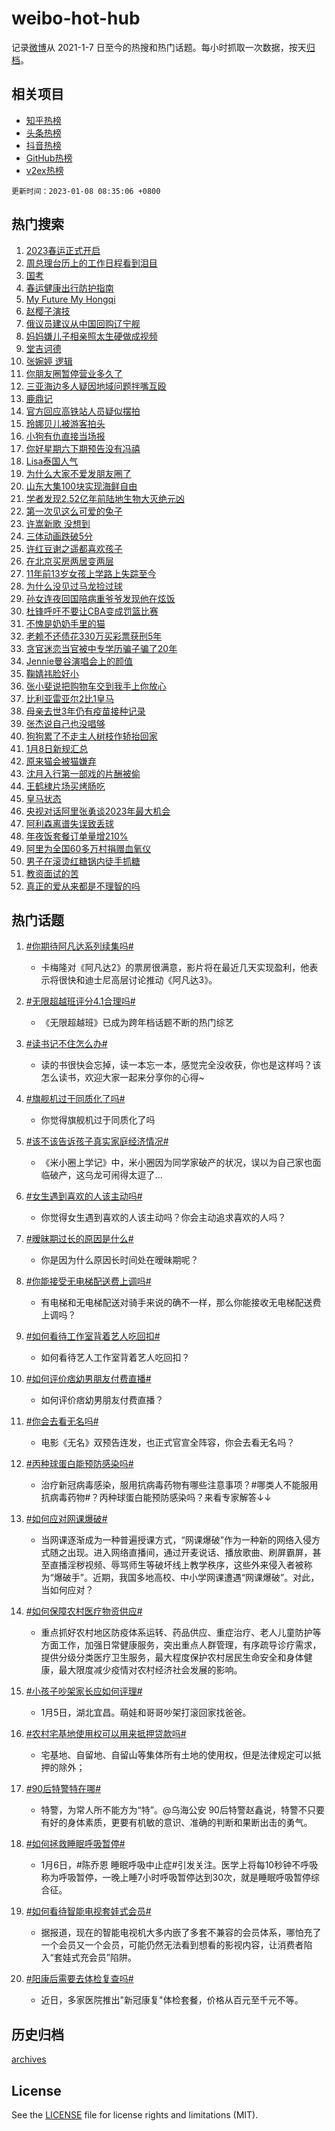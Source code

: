 # weibo-hot-hub

记录[微博](https://www.weibo.com)从 2021-1-7 日至今的热搜和热门话题。每小时抓取一次数据，按天[归档](archives)。

## 相关项目

- [知乎热榜](https://github.com/lonnyzhang423/zhihu-hot-hub)
- [头条热榜](https://github.com/lonnyzhang423/toutiao-hot-hub)
- [抖音热榜](https://github.com/lonnyzhang423/douyin-hot-hub)
- [GitHub热榜](https://github.com/lonnyzhang423/github-hot-hub)
- [v2ex热榜](https://github.com/lonnyzhang423/v2ex-hot-hub)


`更新时间：2023-01-08 08:35:06 +0800`

## 热门搜索

1. [2023春运正式开启](https://m.weibo.cn/search?containerid=100103type%3D1%26t%3D10%26q%3D%232023%E6%98%A5%E8%BF%90%E6%AD%A3%E5%BC%8F%E5%BC%80%E5%90%AF%23&stream_entry_id=51&isnewpage=1&extparam=seat%3D1%26cate%3D10103%26filter_type%3Drealtimehot%26pos%3D0%26dgr%3D0%26c_type%3D51%26display_time%3D1673138104%26pre_seqid%3D167313810446508564178&luicode=10000011&lfid=106003type%253D25%2526t%253D3%2526disable_hot%253D1%2526filter_type%253Drealtimehot)
1. [周总理台历上的工作日程看到泪目](https://m.weibo.cn/search?containerid=100103type%3D1%26t%3D10%26q%3D%23%E5%91%A8%E6%80%BB%E7%90%86%E5%8F%B0%E5%8E%86%E4%B8%8A%E7%9A%84%E5%B7%A5%E4%BD%9C%E6%97%A5%E7%A8%8B%E7%9C%8B%E5%88%B0%E6%B3%AA%E7%9B%AE%23&stream_entry_id=31&isnewpage=1&extparam=seat%3D1%26realpos%3D1%26pos%3D0%26lcate%3D5001%26c_type%3D31%26flag%3D1%26stream_entry_id%3D31%26cate%3D5001%26filter_type%3Drealtimehot%26band_rank%3D1%26q%3D%2523%25E5%2591%25A8%25E6%2580%25BB%25E7%2590%2586%25E5%258F%25B0%25E5%258E%2586%25E4%25B8%258A%25E7%259A%2584%25E5%25B7%25A5%25E4%25BD%259C%25E6%2597%25A5%25E7%25A8%258B%25E7%259C%258B%25E5%2588%25B0%25E6%25B3%25AA%25E7%259B%25AE%2523%26dgr%3D0%26display_time%3D1673138104%26pre_seqid%3D167313810446508564178&luicode=10000011&lfid=106003type%253D25%2526t%253D3%2526disable_hot%253D1%2526filter_type%253Drealtimehot)
1. [国考](https://m.weibo.cn/search?containerid=100103type%3D1%26t%3D10%26q%3D%23%E5%9B%BD%E8%80%83%23&stream_entry_id=31&isnewpage=1&extparam=seat%3D1%26realpos%3D2%26pos%3D1%26lcate%3D5001%26c_type%3D31%26flag%3D1%26stream_entry_id%3D31%26cate%3D5001%26filter_type%3Drealtimehot%26band_rank%3D2%26q%3D%2523%25E5%259B%25BD%25E8%2580%2583%2523%26dgr%3D0%26display_time%3D1673138104%26pre_seqid%3D167313810446508564178&luicode=10000011&lfid=106003type%253D25%2526t%253D3%2526disable_hot%253D1%2526filter_type%253Drealtimehot)
1. [春运健康出行防护指南](https://m.weibo.cn/search?containerid=100103type%3D1%26t%3D10%26q%3D%23%E6%98%A5%E8%BF%90%E5%81%A5%E5%BA%B7%E5%87%BA%E8%A1%8C%E9%98%B2%E6%8A%A4%E6%8C%87%E5%8D%97%23&stream_entry_id=31&isnewpage=1&extparam=seat%3D1%26realpos%3D3%26pos%3D2%26lcate%3D5001%26c_type%3D31%26flag%3D0%26stream_entry_id%3D31%26cate%3D5001%26filter_type%3Drealtimehot%26band_rank%3D3%26q%3D%2523%25E6%2598%25A5%25E8%25BF%2590%25E5%2581%25A5%25E5%25BA%25B7%25E5%2587%25BA%25E8%25A1%258C%25E9%2598%25B2%25E6%258A%25A4%25E6%258C%2587%25E5%258D%2597%2523%26dgr%3D0%26display_time%3D1673138104%26pre_seqid%3D167313810446508564178&luicode=10000011&lfid=106003type%253D25%2526t%253D3%2526disable_hot%253D1%2526filter_type%253Drealtimehot)
1. [My Future My Hongqi](https://m.weibo.cn/search?containerid=100103type%3D1%26t%3D10%26q%3D%23My+Future+My+Hongqi%23&stream_entry_id=31&isnewpage=1&extparam=seat%3D1%26topic_ad%3D1%26pos%3D3%26lcate%3D5001%26c_type%3D31%26stream_entry_id%3D31%26cate%3D5001%26filter_type%3Drealtimehot%26adid%3D177494%26band_rank%3D4%26q%3D%2523My%2520Future%2520My%2520Hongqi%2523%26dgr%3D0%26display_time%3D1673138104%26pre_seqid%3D167313810446508564178&luicode=10000011&lfid=106003type%253D25%2526t%253D3%2526disable_hot%253D1%2526filter_type%253Drealtimehot)
1. [赵樱子演技](https://m.weibo.cn/search?containerid=100103type%3D1%26t%3D10%26q%3D%23%E8%B5%B5%E6%A8%B1%E5%AD%90%E6%BC%94%E6%8A%80%23&stream_entry_id=31&isnewpage=1&extparam=seat%3D1%26realpos%3D4%26pos%3D4%26lcate%3D5001%26c_type%3D31%26flag%3D1%26stream_entry_id%3D31%26cate%3D5001%26filter_type%3Drealtimehot%26band_rank%3D4%26q%3D%2523%25E8%25B5%25B5%25E6%25A8%25B1%25E5%25AD%2590%25E6%25BC%2594%25E6%258A%2580%2523%26dgr%3D0%26display_time%3D1673138104%26pre_seqid%3D167313810446508564178&luicode=10000011&lfid=106003type%253D25%2526t%253D3%2526disable_hot%253D1%2526filter_type%253Drealtimehot)
1. [俄议员建议从中国回购辽宁舰](https://m.weibo.cn/search?containerid=100103type%3D1%26t%3D10%26q%3D%23%E4%BF%84%E8%AE%AE%E5%91%98%E5%BB%BA%E8%AE%AE%E4%BB%8E%E4%B8%AD%E5%9B%BD%E5%9B%9E%E8%B4%AD%E8%BE%BD%E5%AE%81%E8%88%B0%23&stream_entry_id=31&isnewpage=1&extparam=seat%3D1%26realpos%3D5%26pos%3D5%26lcate%3D5001%26c_type%3D31%26flag%3D0%26stream_entry_id%3D31%26cate%3D5001%26filter_type%3Drealtimehot%26band_rank%3D5%26q%3D%2523%25E4%25BF%2584%25E8%25AE%25AE%25E5%2591%2598%25E5%25BB%25BA%25E8%25AE%25AE%25E4%25BB%258E%25E4%25B8%25AD%25E5%259B%25BD%25E5%259B%259E%25E8%25B4%25AD%25E8%25BE%25BD%25E5%25AE%2581%25E8%2588%25B0%2523%26dgr%3D0%26display_time%3D1673138104%26pre_seqid%3D167313810446508564178&luicode=10000011&lfid=106003type%253D25%2526t%253D3%2526disable_hot%253D1%2526filter_type%253Drealtimehot)
1. [妈妈嫌儿子相亲照太生硬做成视频](https://m.weibo.cn/search?containerid=100103type%3D1%26t%3D10%26q%3D%23%E5%A6%88%E5%A6%88%E5%AB%8C%E5%84%BF%E5%AD%90%E7%9B%B8%E4%BA%B2%E7%85%A7%E5%A4%AA%E7%94%9F%E7%A1%AC%E5%81%9A%E6%88%90%E8%A7%86%E9%A2%91%23&stream_entry_id=31&isnewpage=1&extparam=seat%3D1%26realpos%3D6%26pos%3D6%26lcate%3D5001%26c_type%3D31%26flag%3D0%26stream_entry_id%3D31%26cate%3D5001%26filter_type%3Drealtimehot%26band_rank%3D6%26q%3D%2523%25E5%25A6%2588%25E5%25A6%2588%25E5%25AB%258C%25E5%2584%25BF%25E5%25AD%2590%25E7%259B%25B8%25E4%25BA%25B2%25E7%2585%25A7%25E5%25A4%25AA%25E7%2594%259F%25E7%25A1%25AC%25E5%2581%259A%25E6%2588%2590%25E8%25A7%2586%25E9%25A2%2591%2523%26dgr%3D0%26display_time%3D1673138104%26pre_seqid%3D167313810446508564178&luicode=10000011&lfid=106003type%253D25%2526t%253D3%2526disable_hot%253D1%2526filter_type%253Drealtimehot)
1. [堂吉诃德](https://m.weibo.cn/search?containerid=100103type%3D1%26t%3D10%26q%3D%E5%A0%82%E5%90%89%E8%AF%83%E5%BE%B7&stream_entry_id=31&isnewpage=1&extparam=seat%3D1%26realpos%3D7%26pos%3D7%26lcate%3D5001%26c_type%3D31%26flag%3D1%26stream_entry_id%3D31%26cate%3D5001%26filter_type%3Drealtimehot%26band_rank%3D7%26q%3D%25E5%25A0%2582%25E5%2590%2589%25E8%25AF%2583%25E5%25BE%25B7%26dgr%3D0%26display_time%3D1673138104%26pre_seqid%3D167313810446508564178&luicode=10000011&lfid=106003type%253D25%2526t%253D3%2526disable_hot%253D1%2526filter_type%253Drealtimehot)
1. [张婉婷 逻辑](https://m.weibo.cn/search?containerid=100103type%3D1%26t%3D10%26q%3D%E5%BC%A0%E5%A9%89%E5%A9%B7+%E9%80%BB%E8%BE%91&stream_entry_id=31&isnewpage=1&extparam=seat%3D1%26realpos%3D8%26pos%3D8%26lcate%3D5001%26c_type%3D31%26flag%3D1%26stream_entry_id%3D31%26cate%3D5001%26filter_type%3Drealtimehot%26band_rank%3D8%26q%3D%25E5%25BC%25A0%25E5%25A9%2589%25E5%25A9%25B7%2520%25E9%2580%25BB%25E8%25BE%2591%26dgr%3D0%26display_time%3D1673138104%26pre_seqid%3D167313810446508564178&luicode=10000011&lfid=106003type%253D25%2526t%253D3%2526disable_hot%253D1%2526filter_type%253Drealtimehot)
1. [你朋友圈暂停营业多久了](https://m.weibo.cn/search?containerid=100103type%3D1%26t%3D10%26q%3D%23%E4%BD%A0%E6%9C%8B%E5%8F%8B%E5%9C%88%E6%9A%82%E5%81%9C%E8%90%A5%E4%B8%9A%E5%A4%9A%E4%B9%85%E4%BA%86%23&stream_entry_id=31&isnewpage=1&extparam=seat%3D1%26realpos%3D9%26pos%3D9%26lcate%3D5001%26c_type%3D31%26flag%3D1%26stream_entry_id%3D31%26cate%3D5001%26filter_type%3Drealtimehot%26band_rank%3D9%26q%3D%2523%25E4%25BD%25A0%25E6%259C%258B%25E5%258F%258B%25E5%259C%2588%25E6%259A%2582%25E5%2581%259C%25E8%2590%25A5%25E4%25B8%259A%25E5%25A4%259A%25E4%25B9%2585%25E4%25BA%2586%2523%26dgr%3D0%26display_time%3D1673138104%26pre_seqid%3D167313810446508564178&luicode=10000011&lfid=106003type%253D25%2526t%253D3%2526disable_hot%253D1%2526filter_type%253Drealtimehot)
1. [三亚海边多人疑因地域问题拌嘴互殴](https://m.weibo.cn/search?containerid=100103type%3D1%26t%3D10%26q%3D%23%E4%B8%89%E4%BA%9A%E6%B5%B7%E8%BE%B9%E5%A4%9A%E4%BA%BA%E7%96%91%E5%9B%A0%E5%9C%B0%E5%9F%9F%E9%97%AE%E9%A2%98%E6%8B%8C%E5%98%B4%E4%BA%92%E6%AE%B4%23&stream_entry_id=31&isnewpage=1&extparam=seat%3D1%26realpos%3D10%26pos%3D10%26lcate%3D5001%26c_type%3D31%26flag%3D1%26stream_entry_id%3D31%26cate%3D5001%26filter_type%3Drealtimehot%26band_rank%3D10%26q%3D%2523%25E4%25B8%2589%25E4%25BA%259A%25E6%25B5%25B7%25E8%25BE%25B9%25E5%25A4%259A%25E4%25BA%25BA%25E7%2596%2591%25E5%259B%25A0%25E5%259C%25B0%25E5%259F%259F%25E9%2597%25AE%25E9%25A2%2598%25E6%258B%258C%25E5%2598%25B4%25E4%25BA%2592%25E6%25AE%25B4%2523%26dgr%3D0%26display_time%3D1673138104%26pre_seqid%3D167313810446508564178&luicode=10000011&lfid=106003type%253D25%2526t%253D3%2526disable_hot%253D1%2526filter_type%253Drealtimehot)
1. [鹿鼎记](https://m.weibo.cn/search?containerid=100103type%3D1%26t%3D10%26q%3D%E9%B9%BF%E9%BC%8E%E8%AE%B0&stream_entry_id=31&isnewpage=1&extparam=seat%3D1%26realpos%3D11%26pos%3D11%26lcate%3D5001%26c_type%3D31%26flag%3D1%26stream_entry_id%3D31%26cate%3D5001%26filter_type%3Drealtimehot%26band_rank%3D11%26q%3D%25E9%25B9%25BF%25E9%25BC%258E%25E8%25AE%25B0%26dgr%3D0%26display_time%3D1673138104%26pre_seqid%3D167313810446508564178&luicode=10000011&lfid=106003type%253D25%2526t%253D3%2526disable_hot%253D1%2526filter_type%253Drealtimehot)
1. [官方回应高铁站人员疑似摆拍](https://m.weibo.cn/search?containerid=100103type%3D1%26t%3D10%26q%3D%23%E5%AE%98%E6%96%B9%E5%9B%9E%E5%BA%94%E9%AB%98%E9%93%81%E7%AB%99%E4%BA%BA%E5%91%98%E7%96%91%E4%BC%BC%E6%91%86%E6%8B%8D%23&stream_entry_id=31&isnewpage=1&extparam=seat%3D1%26realpos%3D12%26pos%3D12%26lcate%3D5001%26c_type%3D31%26flag%3D0%26stream_entry_id%3D31%26cate%3D5001%26filter_type%3Drealtimehot%26band_rank%3D12%26q%3D%2523%25E5%25AE%2598%25E6%2596%25B9%25E5%259B%259E%25E5%25BA%2594%25E9%25AB%2598%25E9%2593%2581%25E7%25AB%2599%25E4%25BA%25BA%25E5%2591%2598%25E7%2596%2591%25E4%25BC%25BC%25E6%2591%2586%25E6%258B%258D%2523%26dgr%3D0%26display_time%3D1673138104%26pre_seqid%3D167313810446508564178&luicode=10000011&lfid=106003type%253D25%2526t%253D3%2526disable_hot%253D1%2526filter_type%253Drealtimehot)
1. [玲娜贝儿被游客拍头](https://m.weibo.cn/search?containerid=100103type%3D1%26t%3D10%26q%3D%23%E7%8E%B2%E5%A8%9C%E8%B4%9D%E5%84%BF%E8%A2%AB%E6%B8%B8%E5%AE%A2%E6%8B%8D%E5%A4%B4%23&stream_entry_id=31&isnewpage=1&extparam=seat%3D1%26realpos%3D13%26pos%3D13%26lcate%3D5001%26c_type%3D31%26flag%3D0%26stream_entry_id%3D31%26cate%3D5001%26filter_type%3Drealtimehot%26band_rank%3D13%26q%3D%2523%25E7%258E%25B2%25E5%25A8%259C%25E8%25B4%259D%25E5%2584%25BF%25E8%25A2%25AB%25E6%25B8%25B8%25E5%25AE%25A2%25E6%258B%258D%25E5%25A4%25B4%2523%26dgr%3D0%26display_time%3D1673138104%26pre_seqid%3D167313810446508564178&luicode=10000011&lfid=106003type%253D25%2526t%253D3%2526disable_hot%253D1%2526filter_type%253Drealtimehot)
1. [小狗有仇直接当场报](https://m.weibo.cn/search?containerid=100103type%3D1%26t%3D10%26q%3D%23%E5%B0%8F%E7%8B%97%E6%9C%89%E4%BB%87%E7%9B%B4%E6%8E%A5%E5%BD%93%E5%9C%BA%E6%8A%A5%23&stream_entry_id=31&isnewpage=1&extparam=seat%3D1%26realpos%3D14%26pos%3D14%26lcate%3D5001%26c_type%3D31%26flag%3D1%26stream_entry_id%3D31%26cate%3D5001%26filter_type%3Drealtimehot%26band_rank%3D14%26q%3D%2523%25E5%25B0%258F%25E7%258B%2597%25E6%259C%2589%25E4%25BB%2587%25E7%259B%25B4%25E6%258E%25A5%25E5%25BD%2593%25E5%259C%25BA%25E6%258A%25A5%2523%26dgr%3D0%26display_time%3D1673138104%26pre_seqid%3D167313810446508564178&luicode=10000011&lfid=106003type%253D25%2526t%253D3%2526disable_hot%253D1%2526filter_type%253Drealtimehot)
1. [你好星期六下期预告没有冯禧](https://m.weibo.cn/search?containerid=100103type%3D1%26t%3D10%26q%3D%23%E4%BD%A0%E5%A5%BD%E6%98%9F%E6%9C%9F%E5%85%AD%E4%B8%8B%E6%9C%9F%E9%A2%84%E5%91%8A%E6%B2%A1%E6%9C%89%E5%86%AF%E7%A6%A7%23&stream_entry_id=31&isnewpage=1&extparam=seat%3D1%26realpos%3D15%26pos%3D15%26lcate%3D5001%26c_type%3D31%26flag%3D0%26stream_entry_id%3D31%26cate%3D5001%26filter_type%3Drealtimehot%26band_rank%3D15%26q%3D%2523%25E4%25BD%25A0%25E5%25A5%25BD%25E6%2598%259F%25E6%259C%259F%25E5%2585%25AD%25E4%25B8%258B%25E6%259C%259F%25E9%25A2%2584%25E5%2591%258A%25E6%25B2%25A1%25E6%259C%2589%25E5%2586%25AF%25E7%25A6%25A7%2523%26dgr%3D0%26display_time%3D1673138104%26pre_seqid%3D167313810446508564178&luicode=10000011&lfid=106003type%253D25%2526t%253D3%2526disable_hot%253D1%2526filter_type%253Drealtimehot)
1. [Lisa泰国人气](https://m.weibo.cn/search?containerid=100103type%3D1%26t%3D10%26q%3D%23Lisa%E6%B3%B0%E5%9B%BD%E4%BA%BA%E6%B0%94%23&stream_entry_id=31&isnewpage=1&extparam=seat%3D1%26realpos%3D16%26pos%3D16%26lcate%3D5001%26c_type%3D31%26flag%3D0%26stream_entry_id%3D31%26cate%3D5001%26filter_type%3Drealtimehot%26band_rank%3D16%26q%3D%2523Lisa%25E6%25B3%25B0%25E5%259B%25BD%25E4%25BA%25BA%25E6%25B0%2594%2523%26dgr%3D0%26display_time%3D1673138104%26pre_seqid%3D167313810446508564178&luicode=10000011&lfid=106003type%253D25%2526t%253D3%2526disable_hot%253D1%2526filter_type%253Drealtimehot)
1. [为什么大家不爱发朋友圈了](https://m.weibo.cn/search?containerid=100103type%3D1%26t%3D10%26q%3D%23%E4%B8%BA%E4%BB%80%E4%B9%88%E5%A4%A7%E5%AE%B6%E4%B8%8D%E7%88%B1%E5%8F%91%E6%9C%8B%E5%8F%8B%E5%9C%88%E4%BA%86%23&stream_entry_id=31&isnewpage=1&extparam=seat%3D1%26realpos%3D17%26pos%3D17%26lcate%3D5001%26c_type%3D31%26flag%3D0%26stream_entry_id%3D31%26cate%3D5001%26filter_type%3Drealtimehot%26band_rank%3D17%26q%3D%2523%25E4%25B8%25BA%25E4%25BB%2580%25E4%25B9%2588%25E5%25A4%25A7%25E5%25AE%25B6%25E4%25B8%258D%25E7%2588%25B1%25E5%258F%2591%25E6%259C%258B%25E5%258F%258B%25E5%259C%2588%25E4%25BA%2586%2523%26dgr%3D0%26display_time%3D1673138104%26pre_seqid%3D167313810446508564178&luicode=10000011&lfid=106003type%253D25%2526t%253D3%2526disable_hot%253D1%2526filter_type%253Drealtimehot)
1. [山东大集100块实现海鲜自由](https://m.weibo.cn/search?containerid=100103type%3D1%26t%3D10%26q%3D%23%E5%B1%B1%E4%B8%9C%E5%A4%A7%E9%9B%86100%E5%9D%97%E5%AE%9E%E7%8E%B0%E6%B5%B7%E9%B2%9C%E8%87%AA%E7%94%B1%23&stream_entry_id=31&isnewpage=1&extparam=seat%3D1%26realpos%3D18%26pos%3D18%26lcate%3D5001%26c_type%3D31%26flag%3D1%26stream_entry_id%3D31%26cate%3D5001%26filter_type%3Drealtimehot%26band_rank%3D18%26q%3D%2523%25E5%25B1%25B1%25E4%25B8%259C%25E5%25A4%25A7%25E9%259B%2586100%25E5%259D%2597%25E5%25AE%259E%25E7%258E%25B0%25E6%25B5%25B7%25E9%25B2%259C%25E8%2587%25AA%25E7%2594%25B1%2523%26dgr%3D0%26display_time%3D1673138104%26pre_seqid%3D167313810446508564178&luicode=10000011&lfid=106003type%253D25%2526t%253D3%2526disable_hot%253D1%2526filter_type%253Drealtimehot)
1. [学者发现2.52亿年前陆地生物大灭绝元凶](https://m.weibo.cn/search?containerid=100103type%3D1%26t%3D10%26q%3D%23%E5%AD%A6%E8%80%85%E5%8F%91%E7%8E%B02.52%E4%BA%BF%E5%B9%B4%E5%89%8D%E9%99%86%E5%9C%B0%E7%94%9F%E7%89%A9%E5%A4%A7%E7%81%AD%E7%BB%9D%E5%85%83%E5%87%B6%23&stream_entry_id=31&isnewpage=1&extparam=seat%3D1%26realpos%3D19%26pos%3D19%26lcate%3D5001%26c_type%3D31%26flag%3D0%26stream_entry_id%3D31%26cate%3D5001%26filter_type%3Drealtimehot%26band_rank%3D19%26q%3D%2523%25E5%25AD%25A6%25E8%2580%2585%25E5%258F%2591%25E7%258E%25B02.52%25E4%25BA%25BF%25E5%25B9%25B4%25E5%2589%258D%25E9%2599%2586%25E5%259C%25B0%25E7%2594%259F%25E7%2589%25A9%25E5%25A4%25A7%25E7%2581%25AD%25E7%25BB%259D%25E5%2585%2583%25E5%2587%25B6%2523%26dgr%3D0%26display_time%3D1673138104%26pre_seqid%3D167313810446508564178&luicode=10000011&lfid=106003type%253D25%2526t%253D3%2526disable_hot%253D1%2526filter_type%253Drealtimehot)
1. [第一次见这么可爱的兔子](https://m.weibo.cn/search?containerid=100103type%3D1%26t%3D10%26q%3D%23%E7%AC%AC%E4%B8%80%E6%AC%A1%E8%A7%81%E8%BF%99%E4%B9%88%E5%8F%AF%E7%88%B1%E7%9A%84%E5%85%94%E5%AD%90%23&stream_entry_id=31&isnewpage=1&extparam=seat%3D1%26realpos%3D20%26pos%3D20%26lcate%3D5001%26c_type%3D31%26flag%3D1%26stream_entry_id%3D31%26cate%3D5001%26filter_type%3Drealtimehot%26band_rank%3D20%26q%3D%2523%25E7%25AC%25AC%25E4%25B8%2580%25E6%25AC%25A1%25E8%25A7%2581%25E8%25BF%2599%25E4%25B9%2588%25E5%258F%25AF%25E7%2588%25B1%25E7%259A%2584%25E5%2585%2594%25E5%25AD%2590%2523%26dgr%3D0%26display_time%3D1673138104%26pre_seqid%3D167313810446508564178&luicode=10000011&lfid=106003type%253D25%2526t%253D3%2526disable_hot%253D1%2526filter_type%253Drealtimehot)
1. [许嵩新歌 没想到](https://m.weibo.cn/search?containerid=100103type%3D1%26t%3D10%26q%3D%E8%AE%B8%E5%B5%A9%E6%96%B0%E6%AD%8C+%E6%B2%A1%E6%83%B3%E5%88%B0&stream_entry_id=31&isnewpage=1&extparam=seat%3D1%26realpos%3D21%26pos%3D21%26lcate%3D5001%26c_type%3D31%26flag%3D1%26stream_entry_id%3D31%26cate%3D5001%26filter_type%3Drealtimehot%26band_rank%3D21%26q%3D%25E8%25AE%25B8%25E5%25B5%25A9%25E6%2596%25B0%25E6%25AD%258C%2520%25E6%25B2%25A1%25E6%2583%25B3%25E5%2588%25B0%26dgr%3D0%26display_time%3D1673138104%26pre_seqid%3D167313810446508564178&luicode=10000011&lfid=106003type%253D25%2526t%253D3%2526disable_hot%253D1%2526filter_type%253Drealtimehot)
1. [三体动画跌破5分](https://m.weibo.cn/search?containerid=100103type%3D1%26t%3D10%26q%3D%23%E4%B8%89%E4%BD%93%E5%8A%A8%E7%94%BB%E8%B7%8C%E7%A0%B45%E5%88%86%23&stream_entry_id=31&isnewpage=1&extparam=seat%3D1%26realpos%3D22%26pos%3D22%26lcate%3D5001%26c_type%3D31%26flag%3D1%26stream_entry_id%3D31%26cate%3D5001%26filter_type%3Drealtimehot%26band_rank%3D22%26q%3D%2523%25E4%25B8%2589%25E4%25BD%2593%25E5%258A%25A8%25E7%2594%25BB%25E8%25B7%258C%25E7%25A0%25B45%25E5%2588%2586%2523%26dgr%3D0%26display_time%3D1673138104%26pre_seqid%3D167313810446508564178&luicode=10000011&lfid=106003type%253D25%2526t%253D3%2526disable_hot%253D1%2526filter_type%253Drealtimehot)
1. [许红豆谢之遥都喜欢孩子](https://m.weibo.cn/search?containerid=100103type%3D1%26t%3D10%26q%3D%23%E8%AE%B8%E7%BA%A2%E8%B1%86%E8%B0%A2%E4%B9%8B%E9%81%A5%E9%83%BD%E5%96%9C%E6%AC%A2%E5%AD%A9%E5%AD%90%23&stream_entry_id=31&isnewpage=1&extparam=seat%3D1%26realpos%3D23%26pos%3D23%26lcate%3D5001%26c_type%3D31%26flag%3D1%26stream_entry_id%3D31%26cate%3D5001%26filter_type%3Drealtimehot%26band_rank%3D23%26q%3D%2523%25E8%25AE%25B8%25E7%25BA%25A2%25E8%25B1%2586%25E8%25B0%25A2%25E4%25B9%258B%25E9%2581%25A5%25E9%2583%25BD%25E5%2596%259C%25E6%25AC%25A2%25E5%25AD%25A9%25E5%25AD%2590%2523%26dgr%3D0%26display_time%3D1673138104%26pre_seqid%3D167313810446508564178&luicode=10000011&lfid=106003type%253D25%2526t%253D3%2526disable_hot%253D1%2526filter_type%253Drealtimehot)
1. [在北京买房两居变两层](https://m.weibo.cn/search?containerid=100103type%3D1%26t%3D10%26q%3D%23%E5%9C%A8%E5%8C%97%E4%BA%AC%E4%B9%B0%E6%88%BF%E4%B8%A4%E5%B1%85%E5%8F%98%E4%B8%A4%E5%B1%82%23&stream_entry_id=31&isnewpage=1&extparam=seat%3D1%26realpos%3D24%26pos%3D24%26lcate%3D5001%26c_type%3D31%26flag%3D0%26stream_entry_id%3D31%26cate%3D5001%26filter_type%3Drealtimehot%26band_rank%3D24%26q%3D%2523%25E5%259C%25A8%25E5%258C%2597%25E4%25BA%25AC%25E4%25B9%25B0%25E6%2588%25BF%25E4%25B8%25A4%25E5%25B1%2585%25E5%258F%2598%25E4%25B8%25A4%25E5%25B1%2582%2523%26dgr%3D0%26display_time%3D1673138104%26pre_seqid%3D167313810446508564178&luicode=10000011&lfid=106003type%253D25%2526t%253D3%2526disable_hot%253D1%2526filter_type%253Drealtimehot)
1. [11年前13岁女孩上学路上失踪至今](https://m.weibo.cn/search?containerid=100103type%3D1%26t%3D10%26q%3D%2311%E5%B9%B4%E5%89%8D13%E5%B2%81%E5%A5%B3%E5%AD%A9%E4%B8%8A%E5%AD%A6%E8%B7%AF%E4%B8%8A%E5%A4%B1%E8%B8%AA%E8%87%B3%E4%BB%8A%23&stream_entry_id=31&isnewpage=1&extparam=seat%3D1%26realpos%3D25%26pos%3D25%26lcate%3D5001%26c_type%3D31%26flag%3D0%26stream_entry_id%3D31%26cate%3D5001%26filter_type%3Drealtimehot%26band_rank%3D25%26q%3D%252311%25E5%25B9%25B4%25E5%2589%258D13%25E5%25B2%2581%25E5%25A5%25B3%25E5%25AD%25A9%25E4%25B8%258A%25E5%25AD%25A6%25E8%25B7%25AF%25E4%25B8%258A%25E5%25A4%25B1%25E8%25B8%25AA%25E8%2587%25B3%25E4%25BB%258A%2523%26dgr%3D0%26display_time%3D1673138104%26pre_seqid%3D167313810446508564178&luicode=10000011&lfid=106003type%253D25%2526t%253D3%2526disable_hot%253D1%2526filter_type%253Drealtimehot)
1. [为什么没见过马龙捡过球](https://m.weibo.cn/search?containerid=100103type%3D1%26t%3D10%26q%3D%23%E4%B8%BA%E4%BB%80%E4%B9%88%E6%B2%A1%E8%A7%81%E8%BF%87%E9%A9%AC%E9%BE%99%E6%8D%A1%E8%BF%87%E7%90%83%23&stream_entry_id=31&isnewpage=1&extparam=seat%3D1%26realpos%3D26%26pos%3D26%26lcate%3D5001%26c_type%3D31%26flag%3D1%26stream_entry_id%3D31%26cate%3D5001%26filter_type%3Drealtimehot%26band_rank%3D26%26q%3D%2523%25E4%25B8%25BA%25E4%25BB%2580%25E4%25B9%2588%25E6%25B2%25A1%25E8%25A7%2581%25E8%25BF%2587%25E9%25A9%25AC%25E9%25BE%2599%25E6%258D%25A1%25E8%25BF%2587%25E7%2590%2583%2523%26dgr%3D0%26display_time%3D1673138104%26pre_seqid%3D167313810446508564178&luicode=10000011&lfid=106003type%253D25%2526t%253D3%2526disable_hot%253D1%2526filter_type%253Drealtimehot)
1. [孙女连夜回国陪病重爷爷发现他在炫饭](https://m.weibo.cn/search?containerid=100103type%3D1%26t%3D10%26q%3D%23%E5%AD%99%E5%A5%B3%E8%BF%9E%E5%A4%9C%E5%9B%9E%E5%9B%BD%E9%99%AA%E7%97%85%E9%87%8D%E7%88%B7%E7%88%B7%E5%8F%91%E7%8E%B0%E4%BB%96%E5%9C%A8%E7%82%AB%E9%A5%AD%23&stream_entry_id=31&isnewpage=1&extparam=seat%3D1%26realpos%3D27%26pos%3D27%26lcate%3D5001%26c_type%3D31%26flag%3D0%26stream_entry_id%3D31%26cate%3D5001%26filter_type%3Drealtimehot%26band_rank%3D27%26q%3D%2523%25E5%25AD%2599%25E5%25A5%25B3%25E8%25BF%259E%25E5%25A4%259C%25E5%259B%259E%25E5%259B%25BD%25E9%2599%25AA%25E7%2597%2585%25E9%2587%258D%25E7%2588%25B7%25E7%2588%25B7%25E5%258F%2591%25E7%258E%25B0%25E4%25BB%2596%25E5%259C%25A8%25E7%2582%25AB%25E9%25A5%25AD%2523%26dgr%3D0%26display_time%3D1673138104%26pre_seqid%3D167313810446508564178&luicode=10000011&lfid=106003type%253D25%2526t%253D3%2526disable_hot%253D1%2526filter_type%253Drealtimehot)
1. [杜锋呼吁不要让CBA变成罚篮比赛](https://m.weibo.cn/search?containerid=100103type%3D1%26t%3D10%26q%3D%23%E6%9D%9C%E9%94%8B%E5%91%BC%E5%90%81%E4%B8%8D%E8%A6%81%E8%AE%A9CBA%E5%8F%98%E6%88%90%E7%BD%9A%E7%AF%AE%E6%AF%94%E8%B5%9B%23&stream_entry_id=31&isnewpage=1&extparam=seat%3D1%26realpos%3D28%26pos%3D28%26lcate%3D5001%26c_type%3D31%26flag%3D0%26stream_entry_id%3D31%26cate%3D5001%26filter_type%3Drealtimehot%26band_rank%3D28%26q%3D%2523%25E6%259D%259C%25E9%2594%258B%25E5%2591%25BC%25E5%2590%2581%25E4%25B8%258D%25E8%25A6%2581%25E8%25AE%25A9CBA%25E5%258F%2598%25E6%2588%2590%25E7%25BD%259A%25E7%25AF%25AE%25E6%25AF%2594%25E8%25B5%259B%2523%26dgr%3D0%26display_time%3D1673138104%26pre_seqid%3D167313810446508564178&luicode=10000011&lfid=106003type%253D25%2526t%253D3%2526disable_hot%253D1%2526filter_type%253Drealtimehot)
1. [不愧是奶奶手里的猫](https://m.weibo.cn/search?containerid=100103type%3D1%26t%3D10%26q%3D%23%E4%B8%8D%E6%84%A7%E6%98%AF%E5%A5%B6%E5%A5%B6%E6%89%8B%E9%87%8C%E7%9A%84%E7%8C%AB%23&stream_entry_id=31&isnewpage=1&extparam=seat%3D1%26realpos%3D29%26pos%3D29%26lcate%3D5001%26c_type%3D31%26flag%3D1%26stream_entry_id%3D31%26cate%3D5001%26filter_type%3Drealtimehot%26band_rank%3D29%26q%3D%2523%25E4%25B8%258D%25E6%2584%25A7%25E6%2598%25AF%25E5%25A5%25B6%25E5%25A5%25B6%25E6%2589%258B%25E9%2587%258C%25E7%259A%2584%25E7%258C%25AB%2523%26dgr%3D0%26display_time%3D1673138104%26pre_seqid%3D167313810446508564178&luicode=10000011&lfid=106003type%253D25%2526t%253D3%2526disable_hot%253D1%2526filter_type%253Drealtimehot)
1. [老赖不还债花330万买彩票获刑5年](https://m.weibo.cn/search?containerid=100103type%3D1%26t%3D10%26q%3D%23%E8%80%81%E8%B5%96%E4%B8%8D%E8%BF%98%E5%80%BA%E8%8A%B1330%E4%B8%87%E4%B9%B0%E5%BD%A9%E7%A5%A8%E8%8E%B7%E5%88%915%E5%B9%B4%23&stream_entry_id=31&isnewpage=1&extparam=seat%3D1%26realpos%3D30%26pos%3D30%26lcate%3D5001%26c_type%3D31%26flag%3D0%26stream_entry_id%3D31%26cate%3D5001%26filter_type%3Drealtimehot%26band_rank%3D30%26q%3D%2523%25E8%2580%2581%25E8%25B5%2596%25E4%25B8%258D%25E8%25BF%2598%25E5%2580%25BA%25E8%258A%25B1330%25E4%25B8%2587%25E4%25B9%25B0%25E5%25BD%25A9%25E7%25A5%25A8%25E8%258E%25B7%25E5%2588%25915%25E5%25B9%25B4%2523%26dgr%3D0%26display_time%3D1673138104%26pre_seqid%3D167313810446508564178&luicode=10000011&lfid=106003type%253D25%2526t%253D3%2526disable_hot%253D1%2526filter_type%253Drealtimehot)
1. [贪官迷恋当官被中专学历骗子骗了20年](https://m.weibo.cn/search?containerid=100103type%3D1%26t%3D10%26q%3D%23%E8%B4%AA%E5%AE%98%E8%BF%B7%E6%81%8B%E5%BD%93%E5%AE%98%E8%A2%AB%E4%B8%AD%E4%B8%93%E5%AD%A6%E5%8E%86%E9%AA%97%E5%AD%90%E9%AA%97%E4%BA%8620%E5%B9%B4%23&stream_entry_id=31&isnewpage=1&extparam=seat%3D1%26realpos%3D31%26pos%3D31%26lcate%3D5001%26c_type%3D31%26flag%3D0%26stream_entry_id%3D31%26cate%3D5001%26filter_type%3Drealtimehot%26band_rank%3D31%26q%3D%2523%25E8%25B4%25AA%25E5%25AE%2598%25E8%25BF%25B7%25E6%2581%258B%25E5%25BD%2593%25E5%25AE%2598%25E8%25A2%25AB%25E4%25B8%25AD%25E4%25B8%2593%25E5%25AD%25A6%25E5%258E%2586%25E9%25AA%2597%25E5%25AD%2590%25E9%25AA%2597%25E4%25BA%258620%25E5%25B9%25B4%2523%26dgr%3D0%26display_time%3D1673138104%26pre_seqid%3D167313810446508564178&luicode=10000011&lfid=106003type%253D25%2526t%253D3%2526disable_hot%253D1%2526filter_type%253Drealtimehot)
1. [Jennie曼谷演唱会上的颜值](https://m.weibo.cn/search?containerid=100103type%3D1%26t%3D10%26q%3D%23Jennie%E6%9B%BC%E8%B0%B7%E6%BC%94%E5%94%B1%E4%BC%9A%E4%B8%8A%E7%9A%84%E9%A2%9C%E5%80%BC%23&stream_entry_id=31&isnewpage=1&extparam=seat%3D1%26realpos%3D32%26pos%3D32%26lcate%3D5001%26c_type%3D31%26flag%3D1%26stream_entry_id%3D31%26cate%3D5001%26filter_type%3Drealtimehot%26band_rank%3D32%26q%3D%2523Jennie%25E6%259B%25BC%25E8%25B0%25B7%25E6%25BC%2594%25E5%2594%25B1%25E4%25BC%259A%25E4%25B8%258A%25E7%259A%2584%25E9%25A2%259C%25E5%2580%25BC%2523%26dgr%3D0%26display_time%3D1673138104%26pre_seqid%3D167313810446508564178&luicode=10000011&lfid=106003type%253D25%2526t%253D3%2526disable_hot%253D1%2526filter_type%253Drealtimehot)
1. [鞠婧祎脸好小](https://m.weibo.cn/search?containerid=100103type%3D1%26t%3D10%26q%3D%23%E9%9E%A0%E5%A9%A7%E7%A5%8E%E8%84%B8%E5%A5%BD%E5%B0%8F%23&stream_entry_id=31&isnewpage=1&extparam=seat%3D1%26realpos%3D33%26pos%3D33%26lcate%3D5001%26c_type%3D31%26flag%3D0%26stream_entry_id%3D31%26cate%3D5001%26filter_type%3Drealtimehot%26band_rank%3D33%26q%3D%2523%25E9%259E%25A0%25E5%25A9%25A7%25E7%25A5%258E%25E8%2584%25B8%25E5%25A5%25BD%25E5%25B0%258F%2523%26dgr%3D0%26display_time%3D1673138104%26pre_seqid%3D167313810446508564178&luicode=10000011&lfid=106003type%253D25%2526t%253D3%2526disable_hot%253D1%2526filter_type%253Drealtimehot)
1. [张小斐说把购物车交到我手上你放心](https://m.weibo.cn/search?containerid=100103type%3D1%26t%3D10%26q%3D%23%E5%BC%A0%E5%B0%8F%E6%96%90%E8%AF%B4%E6%8A%8A%E8%B4%AD%E7%89%A9%E8%BD%A6%E4%BA%A4%E5%88%B0%E6%88%91%E6%89%8B%E4%B8%8A%E4%BD%A0%E6%94%BE%E5%BF%83%23&stream_entry_id=31&isnewpage=1&extparam=seat%3D1%26realpos%3D34%26pos%3D34%26lcate%3D5001%26c_type%3D31%26flag%3D1%26stream_entry_id%3D31%26cate%3D5001%26filter_type%3Drealtimehot%26band_rank%3D34%26q%3D%2523%25E5%25BC%25A0%25E5%25B0%258F%25E6%2596%2590%25E8%25AF%25B4%25E6%258A%258A%25E8%25B4%25AD%25E7%2589%25A9%25E8%25BD%25A6%25E4%25BA%25A4%25E5%2588%25B0%25E6%2588%2591%25E6%2589%258B%25E4%25B8%258A%25E4%25BD%25A0%25E6%2594%25BE%25E5%25BF%2583%2523%26dgr%3D0%26display_time%3D1673138104%26pre_seqid%3D167313810446508564178&luicode=10000011&lfid=106003type%253D25%2526t%253D3%2526disable_hot%253D1%2526filter_type%253Drealtimehot)
1. [比利亚雷亚尔2比1皇马](https://m.weibo.cn/search?containerid=100103type%3D1%26t%3D10%26q%3D%23%E6%AF%94%E5%88%A9%E4%BA%9A%E9%9B%B7%E4%BA%9A%E5%B0%942%E6%AF%941%E7%9A%87%E9%A9%AC%23&stream_entry_id=31&isnewpage=1&extparam=seat%3D1%26realpos%3D35%26pos%3D35%26lcate%3D5001%26c_type%3D31%26flag%3D1%26stream_entry_id%3D31%26cate%3D5001%26filter_type%3Drealtimehot%26band_rank%3D35%26q%3D%2523%25E6%25AF%2594%25E5%2588%25A9%25E4%25BA%259A%25E9%259B%25B7%25E4%25BA%259A%25E5%25B0%25942%25E6%25AF%25941%25E7%259A%2587%25E9%25A9%25AC%2523%26dgr%3D0%26display_time%3D1673138104%26pre_seqid%3D167313810446508564178&luicode=10000011&lfid=106003type%253D25%2526t%253D3%2526disable_hot%253D1%2526filter_type%253Drealtimehot)
1. [母亲去世3年仍有疫苗接种记录](https://m.weibo.cn/search?containerid=100103type%3D1%26t%3D10%26q%3D%23%E6%AF%8D%E4%BA%B2%E5%8E%BB%E4%B8%963%E5%B9%B4%E4%BB%8D%E6%9C%89%E7%96%AB%E8%8B%97%E6%8E%A5%E7%A7%8D%E8%AE%B0%E5%BD%95%23&stream_entry_id=31&isnewpage=1&extparam=seat%3D1%26realpos%3D36%26pos%3D36%26lcate%3D5001%26c_type%3D31%26flag%3D0%26stream_entry_id%3D31%26cate%3D5001%26filter_type%3Drealtimehot%26band_rank%3D36%26q%3D%2523%25E6%25AF%258D%25E4%25BA%25B2%25E5%258E%25BB%25E4%25B8%25963%25E5%25B9%25B4%25E4%25BB%258D%25E6%259C%2589%25E7%2596%25AB%25E8%258B%2597%25E6%258E%25A5%25E7%25A7%258D%25E8%25AE%25B0%25E5%25BD%2595%2523%26dgr%3D0%26display_time%3D1673138104%26pre_seqid%3D167313810446508564178&luicode=10000011&lfid=106003type%253D25%2526t%253D3%2526disable_hot%253D1%2526filter_type%253Drealtimehot)
1. [张杰说自己也没唱够](https://m.weibo.cn/search?containerid=100103type%3D1%26t%3D10%26q%3D%23%E5%BC%A0%E6%9D%B0%E8%AF%B4%E8%87%AA%E5%B7%B1%E4%B9%9F%E6%B2%A1%E5%94%B1%E5%A4%9F%23&stream_entry_id=31&isnewpage=1&extparam=seat%3D1%26realpos%3D37%26pos%3D37%26lcate%3D5001%26c_type%3D31%26flag%3D1%26stream_entry_id%3D31%26cate%3D5001%26filter_type%3Drealtimehot%26band_rank%3D37%26q%3D%2523%25E5%25BC%25A0%25E6%259D%25B0%25E8%25AF%25B4%25E8%2587%25AA%25E5%25B7%25B1%25E4%25B9%259F%25E6%25B2%25A1%25E5%2594%25B1%25E5%25A4%259F%2523%26dgr%3D0%26display_time%3D1673138104%26pre_seqid%3D167313810446508564178&luicode=10000011&lfid=106003type%253D25%2526t%253D3%2526disable_hot%253D1%2526filter_type%253Drealtimehot)
1. [狗狗累了不走主人树枝作轿抬回家](https://m.weibo.cn/search?containerid=100103type%3D1%26t%3D10%26q%3D%23%E7%8B%97%E7%8B%97%E7%B4%AF%E4%BA%86%E4%B8%8D%E8%B5%B0%E4%B8%BB%E4%BA%BA%E6%A0%91%E6%9E%9D%E4%BD%9C%E8%BD%BF%E6%8A%AC%E5%9B%9E%E5%AE%B6%23&stream_entry_id=31&isnewpage=1&extparam=seat%3D1%26realpos%3D38%26pos%3D38%26lcate%3D5001%26c_type%3D31%26flag%3D0%26stream_entry_id%3D31%26cate%3D5001%26filter_type%3Drealtimehot%26band_rank%3D38%26q%3D%2523%25E7%258B%2597%25E7%258B%2597%25E7%25B4%25AF%25E4%25BA%2586%25E4%25B8%258D%25E8%25B5%25B0%25E4%25B8%25BB%25E4%25BA%25BA%25E6%25A0%2591%25E6%259E%259D%25E4%25BD%259C%25E8%25BD%25BF%25E6%258A%25AC%25E5%259B%259E%25E5%25AE%25B6%2523%26dgr%3D0%26display_time%3D1673138104%26pre_seqid%3D167313810446508564178&luicode=10000011&lfid=106003type%253D25%2526t%253D3%2526disable_hot%253D1%2526filter_type%253Drealtimehot)
1. [1月8日新规汇总](https://m.weibo.cn/search?containerid=100103type%3D1%26t%3D10%26q%3D%231%E6%9C%888%E6%97%A5%E6%96%B0%E8%A7%84%E6%B1%87%E6%80%BB%23&stream_entry_id=31&isnewpage=1&extparam=seat%3D1%26realpos%3D39%26pos%3D39%26lcate%3D5001%26c_type%3D31%26flag%3D1%26stream_entry_id%3D31%26cate%3D5001%26filter_type%3Drealtimehot%26band_rank%3D39%26q%3D%25231%25E6%259C%25888%25E6%2597%25A5%25E6%2596%25B0%25E8%25A7%2584%25E6%25B1%2587%25E6%2580%25BB%2523%26dgr%3D0%26display_time%3D1673138104%26pre_seqid%3D167313810446508564178&luicode=10000011&lfid=106003type%253D25%2526t%253D3%2526disable_hot%253D1%2526filter_type%253Drealtimehot)
1. [原来猫会被猫嫌弃](https://m.weibo.cn/search?containerid=100103type%3D1%26t%3D10%26q%3D%23%E5%8E%9F%E6%9D%A5%E7%8C%AB%E4%BC%9A%E8%A2%AB%E7%8C%AB%E5%AB%8C%E5%BC%83%23&stream_entry_id=31&isnewpage=1&extparam=seat%3D1%26realpos%3D40%26pos%3D40%26lcate%3D5001%26c_type%3D31%26flag%3D0%26stream_entry_id%3D31%26cate%3D5001%26filter_type%3Drealtimehot%26band_rank%3D40%26q%3D%2523%25E5%258E%259F%25E6%259D%25A5%25E7%258C%25AB%25E4%25BC%259A%25E8%25A2%25AB%25E7%258C%25AB%25E5%25AB%258C%25E5%25BC%2583%2523%26dgr%3D0%26display_time%3D1673138104%26pre_seqid%3D167313810446508564178&luicode=10000011&lfid=106003type%253D25%2526t%253D3%2526disable_hot%253D1%2526filter_type%253Drealtimehot)
1. [沈月入行第一部戏的片酬被偷](https://m.weibo.cn/search?containerid=100103type%3D1%26t%3D10%26q%3D%23%E6%B2%88%E6%9C%88%E5%85%A5%E8%A1%8C%E7%AC%AC%E4%B8%80%E9%83%A8%E6%88%8F%E7%9A%84%E7%89%87%E9%85%AC%E8%A2%AB%E5%81%B7%23&stream_entry_id=31&isnewpage=1&extparam=seat%3D1%26realpos%3D41%26pos%3D41%26lcate%3D5001%26c_type%3D31%26flag%3D0%26stream_entry_id%3D31%26cate%3D5001%26filter_type%3Drealtimehot%26band_rank%3D41%26q%3D%2523%25E6%25B2%2588%25E6%259C%2588%25E5%2585%25A5%25E8%25A1%258C%25E7%25AC%25AC%25E4%25B8%2580%25E9%2583%25A8%25E6%2588%258F%25E7%259A%2584%25E7%2589%2587%25E9%2585%25AC%25E8%25A2%25AB%25E5%2581%25B7%2523%26dgr%3D0%26display_time%3D1673138104%26pre_seqid%3D167313810446508564178&luicode=10000011&lfid=106003type%253D25%2526t%253D3%2526disable_hot%253D1%2526filter_type%253Drealtimehot)
1. [王鹤棣片场买烤肠吃](https://m.weibo.cn/search?containerid=100103type%3D1%26t%3D10%26q%3D%23%E7%8E%8B%E9%B9%A4%E6%A3%A3%E7%89%87%E5%9C%BA%E4%B9%B0%E7%83%A4%E8%82%A0%E5%90%83%23&stream_entry_id=31&isnewpage=1&extparam=seat%3D1%26realpos%3D42%26pos%3D42%26lcate%3D5001%26c_type%3D31%26flag%3D0%26stream_entry_id%3D31%26cate%3D5001%26filter_type%3Drealtimehot%26band_rank%3D42%26q%3D%2523%25E7%258E%258B%25E9%25B9%25A4%25E6%25A3%25A3%25E7%2589%2587%25E5%259C%25BA%25E4%25B9%25B0%25E7%2583%25A4%25E8%2582%25A0%25E5%2590%2583%2523%26dgr%3D0%26display_time%3D1673138104%26pre_seqid%3D167313810446508564178&luicode=10000011&lfid=106003type%253D25%2526t%253D3%2526disable_hot%253D1%2526filter_type%253Drealtimehot)
1. [皇马状态](https://m.weibo.cn/search?containerid=100103type%3D1%26t%3D10%26q%3D%E7%9A%87%E9%A9%AC%E7%8A%B6%E6%80%81&stream_entry_id=31&isnewpage=1&extparam=seat%3D1%26realpos%3D43%26pos%3D43%26lcate%3D5001%26c_type%3D31%26flag%3D1%26stream_entry_id%3D31%26cate%3D5001%26filter_type%3Drealtimehot%26band_rank%3D43%26q%3D%25E7%259A%2587%25E9%25A9%25AC%25E7%258A%25B6%25E6%2580%2581%26dgr%3D0%26display_time%3D1673138104%26pre_seqid%3D167313810446508564178&luicode=10000011&lfid=106003type%253D25%2526t%253D3%2526disable_hot%253D1%2526filter_type%253Drealtimehot)
1. [央视对话阿里张勇谈2023年最大机会](https://m.weibo.cn/search?containerid=100103type%3D1%26t%3D10%26q%3D%23%E5%A4%AE%E8%A7%86%E5%AF%B9%E8%AF%9D%E9%98%BF%E9%87%8C%E5%BC%A0%E5%8B%87%E8%B0%882023%E5%B9%B4%E6%9C%80%E5%A4%A7%E6%9C%BA%E4%BC%9A%23&stream_entry_id=31&isnewpage=1&extparam=seat%3D1%26realpos%3D44%26pos%3D44%26lcate%3D5001%26c_type%3D31%26flag%3D0%26stream_entry_id%3D31%26cate%3D5001%26filter_type%3Drealtimehot%26band_rank%3D44%26q%3D%2523%25E5%25A4%25AE%25E8%25A7%2586%25E5%25AF%25B9%25E8%25AF%259D%25E9%2598%25BF%25E9%2587%258C%25E5%25BC%25A0%25E5%258B%2587%25E8%25B0%25882023%25E5%25B9%25B4%25E6%259C%2580%25E5%25A4%25A7%25E6%259C%25BA%25E4%25BC%259A%2523%26dgr%3D0%26display_time%3D1673138104%26pre_seqid%3D167313810446508564178&luicode=10000011&lfid=106003type%253D25%2526t%253D3%2526disable_hot%253D1%2526filter_type%253Drealtimehot)
1. [阿利森离谱失误致丢球](https://m.weibo.cn/search?containerid=100103type%3D1%26t%3D10%26q%3D%23%E9%98%BF%E5%88%A9%E6%A3%AE%E7%A6%BB%E8%B0%B1%E5%A4%B1%E8%AF%AF%E8%87%B4%E4%B8%A2%E7%90%83%23&stream_entry_id=31&isnewpage=1&extparam=seat%3D1%26realpos%3D45%26pos%3D45%26lcate%3D5001%26c_type%3D31%26flag%3D1%26stream_entry_id%3D31%26cate%3D5001%26filter_type%3Drealtimehot%26band_rank%3D45%26q%3D%2523%25E9%2598%25BF%25E5%2588%25A9%25E6%25A3%25AE%25E7%25A6%25BB%25E8%25B0%25B1%25E5%25A4%25B1%25E8%25AF%25AF%25E8%2587%25B4%25E4%25B8%25A2%25E7%2590%2583%2523%26dgr%3D0%26display_time%3D1673138104%26pre_seqid%3D167313810446508564178&luicode=10000011&lfid=106003type%253D25%2526t%253D3%2526disable_hot%253D1%2526filter_type%253Drealtimehot)
1. [年夜饭套餐订单量增210%](https://m.weibo.cn/search?containerid=100103type%3D1%26t%3D10%26q%3D%23%E5%B9%B4%E5%A4%9C%E9%A5%AD%E5%A5%97%E9%A4%90%E8%AE%A2%E5%8D%95%E9%87%8F%E5%A2%9E210%25%23&stream_entry_id=31&isnewpage=1&extparam=seat%3D1%26realpos%3D46%26pos%3D46%26lcate%3D5001%26c_type%3D31%26flag%3D1%26stream_entry_id%3D31%26cate%3D5001%26filter_type%3Drealtimehot%26band_rank%3D46%26q%3D%2523%25E5%25B9%25B4%25E5%25A4%259C%25E9%25A5%25AD%25E5%25A5%2597%25E9%25A4%2590%25E8%25AE%25A2%25E5%258D%2595%25E9%2587%258F%25E5%25A2%259E210%2525%2523%26dgr%3D0%26display_time%3D1673138104%26pre_seqid%3D167313810446508564178&luicode=10000011&lfid=106003type%253D25%2526t%253D3%2526disable_hot%253D1%2526filter_type%253Drealtimehot)
1. [阿里为全国60多万村捐赠血氧仪](https://m.weibo.cn/search?containerid=100103type%3D1%26t%3D10%26q%3D%23%E9%98%BF%E9%87%8C%E4%B8%BA%E5%85%A8%E5%9B%BD60%E5%A4%9A%E4%B8%87%E6%9D%91%E6%8D%90%E8%B5%A0%E8%A1%80%E6%B0%A7%E4%BB%AA%23&stream_entry_id=31&isnewpage=1&extparam=seat%3D1%26realpos%3D47%26pos%3D47%26lcate%3D5001%26c_type%3D31%26flag%3D0%26stream_entry_id%3D31%26cate%3D5001%26filter_type%3Drealtimehot%26band_rank%3D47%26q%3D%2523%25E9%2598%25BF%25E9%2587%258C%25E4%25B8%25BA%25E5%2585%25A8%25E5%259B%25BD60%25E5%25A4%259A%25E4%25B8%2587%25E6%259D%2591%25E6%258D%2590%25E8%25B5%25A0%25E8%25A1%2580%25E6%25B0%25A7%25E4%25BB%25AA%2523%26dgr%3D0%26display_time%3D1673138104%26pre_seqid%3D167313810446508564178&luicode=10000011&lfid=106003type%253D25%2526t%253D3%2526disable_hot%253D1%2526filter_type%253Drealtimehot)
1. [男子在滚烫红糖锅内徒手抓糖](https://m.weibo.cn/search?containerid=100103type%3D1%26t%3D10%26q%3D%23%E7%94%B7%E5%AD%90%E5%9C%A8%E6%BB%9A%E7%83%AB%E7%BA%A2%E7%B3%96%E9%94%85%E5%86%85%E5%BE%92%E6%89%8B%E6%8A%93%E7%B3%96%23&stream_entry_id=31&isnewpage=1&extparam=seat%3D1%26realpos%3D48%26pos%3D48%26lcate%3D5001%26c_type%3D31%26flag%3D0%26stream_entry_id%3D31%26cate%3D5001%26filter_type%3Drealtimehot%26band_rank%3D48%26q%3D%2523%25E7%2594%25B7%25E5%25AD%2590%25E5%259C%25A8%25E6%25BB%259A%25E7%2583%25AB%25E7%25BA%25A2%25E7%25B3%2596%25E9%2594%2585%25E5%2586%2585%25E5%25BE%2592%25E6%2589%258B%25E6%258A%2593%25E7%25B3%2596%2523%26dgr%3D0%26display_time%3D1673138104%26pre_seqid%3D167313810446508564178&luicode=10000011&lfid=106003type%253D25%2526t%253D3%2526disable_hot%253D1%2526filter_type%253Drealtimehot)
1. [教资面试的苦](https://m.weibo.cn/search?containerid=100103type%3D1%26t%3D10%26q%3D%E6%95%99%E8%B5%84%E9%9D%A2%E8%AF%95%E7%9A%84%E8%8B%A6&stream_entry_id=31&isnewpage=1&extparam=seat%3D1%26realpos%3D49%26pos%3D49%26lcate%3D5001%26c_type%3D31%26flag%3D0%26stream_entry_id%3D31%26cate%3D5001%26filter_type%3Drealtimehot%26band_rank%3D49%26q%3D%25E6%2595%2599%25E8%25B5%2584%25E9%259D%25A2%25E8%25AF%2595%25E7%259A%2584%25E8%258B%25A6%26dgr%3D0%26display_time%3D1673138104%26pre_seqid%3D167313810446508564178&luicode=10000011&lfid=106003type%253D25%2526t%253D3%2526disable_hot%253D1%2526filter_type%253Drealtimehot)
1. [真正的爱从来都是不理智的吗](https://m.weibo.cn/search?containerid=100103type%3D1%26t%3D10%26q%3D%23%E7%9C%9F%E6%AD%A3%E7%9A%84%E7%88%B1%E4%BB%8E%E6%9D%A5%E9%83%BD%E6%98%AF%E4%B8%8D%E7%90%86%E6%99%BA%E7%9A%84%E5%90%97%23&stream_entry_id=31&isnewpage=1&extparam=seat%3D1%26realpos%3D50%26pos%3D50%26lcate%3D5001%26c_type%3D31%26flag%3D1%26stream_entry_id%3D31%26cate%3D5001%26filter_type%3Drealtimehot%26band_rank%3D50%26q%3D%2523%25E7%259C%259F%25E6%25AD%25A3%25E7%259A%2584%25E7%2588%25B1%25E4%25BB%258E%25E6%259D%25A5%25E9%2583%25BD%25E6%2598%25AF%25E4%25B8%258D%25E7%2590%2586%25E6%2599%25BA%25E7%259A%2584%25E5%2590%2597%2523%26dgr%3D0%26display_time%3D1673138104%26pre_seqid%3D167313810446508564178&luicode=10000011&lfid=106003type%253D25%2526t%253D3%2526disable_hot%253D1%2526filter_type%253Drealtimehot)

## 热门话题

1. [#你期待阿凡达系列续集吗#](https://m.weibo.cn/search?containerid=231522type%3D1%26t%3D10%26q%3D%23%E4%BD%A0%E6%9C%9F%E5%BE%85%E9%98%BF%E5%87%A1%E8%BE%BE%E7%B3%BB%E5%88%97%E7%BB%AD%E9%9B%86%E5%90%97%23&stream_entry_id=128&isnewpage=1&extparam=seat%3D1%26cate%3D5004%26unitid%3D1673064169678%26pos%3D1-0-0%26dgr%3D0%26lcate%3D5004%26c_type%3D128%26display_time%3D1673138105%26pre_seqid%3D1673138105894028749233&luicode=10000011&lfid=231648_-_4)
    - 卡梅隆对《阿凡达2》的票房很满意，影片将在最近几天实现盈利，他表示将很快和迪士尼高层讨论推动《阿凡达3》。

1. [#无限超越班评分4.1合理吗#](https://m.weibo.cn/search?containerid=231522type%3D1%26t%3D10%26q%3D%23%E6%97%A0%E9%99%90%E8%B6%85%E8%B6%8A%E7%8F%AD%E8%AF%84%E5%88%864.1%E5%90%88%E7%90%86%E5%90%97%23&stream_entry_id=128&isnewpage=1&extparam=seat%3D1%26cate%3D5004%26unitid%3D1673060556612%26pos%3D1-0-1%26dgr%3D0%26lcate%3D5004%26c_type%3D128%26display_time%3D1673138105%26pre_seqid%3D1673138105894028749233&luicode=10000011&lfid=231648_-_4)
    - 《无限超越班》已成为跨年档话题不断的热门综艺

1. [#读书记不住怎么办#](https://m.weibo.cn/search?containerid=231522type%3D1%26t%3D10%26q%3D%23%E8%AF%BB%E4%B9%A6%E8%AE%B0%E4%B8%8D%E4%BD%8F%E6%80%8E%E4%B9%88%E5%8A%9E%23&stream_entry_id=128&isnewpage=1&extparam=seat%3D1%26cate%3D5004%26unitid%3D1673005655323%26pos%3D1-0-2%26dgr%3D0%26lcate%3D5004%26c_type%3D128%26display_time%3D1673138105%26pre_seqid%3D1673138105894028749233&luicode=10000011&lfid=231648_-_4)
    - 读的书很快会忘掉，读一本忘一本，感觉完全没收获，你也是这样吗？该怎么读书，欢迎大家一起来分享你的心得~

1. [#旗舰机过于同质化了吗#](https://m.weibo.cn/search?containerid=231522type%3D1%26t%3D10%26q%3D%23%E6%97%97%E8%88%B0%E6%9C%BA%E8%BF%87%E4%BA%8E%E5%90%8C%E8%B4%A8%E5%8C%96%E4%BA%86%E5%90%97%23&stream_entry_id=128&isnewpage=1&extparam=seat%3D1%26cate%3D5004%26unitid%3D1672979252316%26pos%3D1-0-3%26dgr%3D0%26lcate%3D5004%26c_type%3D128%26display_time%3D1673138105%26pre_seqid%3D1673138105894028749233&luicode=10000011&lfid=231648_-_4)
    - 你觉得旗舰机过于同质化了吗

1. [#该不该告诉孩子真实家庭经济情况#](https://m.weibo.cn/search?containerid=231522type%3D1%26t%3D10%26q%3D%23%E8%AF%A5%E4%B8%8D%E8%AF%A5%E5%91%8A%E8%AF%89%E5%AD%A9%E5%AD%90%E7%9C%9F%E5%AE%9E%E5%AE%B6%E5%BA%AD%E7%BB%8F%E6%B5%8E%E6%83%85%E5%86%B5%23&stream_entry_id=128&isnewpage=1&extparam=seat%3D1%26cate%3D5004%26unitid%3D1673081838174%26pos%3D1-0-4%26dgr%3D0%26lcate%3D5004%26c_type%3D128%26display_time%3D1673138105%26pre_seqid%3D1673138105894028749233&luicode=10000011&lfid=231648_-_4)
    - 《米小圈上学记》中，米小圈因为同学家破产的状况，误以为自己家也面临破产，这乌龙可闹得太逗了...

1. [#女生遇到喜欢的人该主动吗#](https://m.weibo.cn/search?containerid=231522type%3D1%26t%3D10%26q%3D%23%E5%A5%B3%E7%94%9F%E9%81%87%E5%88%B0%E5%96%9C%E6%AC%A2%E7%9A%84%E4%BA%BA%E8%AF%A5%E4%B8%BB%E5%8A%A8%E5%90%97%23&stream_entry_id=128&isnewpage=1&extparam=seat%3D1%26cate%3D5004%26unitid%3D1673011102440%26pos%3D1-0-5%26dgr%3D0%26lcate%3D5004%26c_type%3D128%26display_time%3D1673138105%26pre_seqid%3D1673138105894028749233&luicode=10000011&lfid=231648_-_4)
    - 你觉得女生遇到喜欢的人该主动吗？你会主动追求喜欢的人吗？

1. [#暧昧期过长的原因是什么#](https://m.weibo.cn/search?containerid=231522type%3D1%26t%3D10%26q%3D%23%E6%9A%A7%E6%98%A7%E6%9C%9F%E8%BF%87%E9%95%BF%E7%9A%84%E5%8E%9F%E5%9B%A0%E6%98%AF%E4%BB%80%E4%B9%88%23&stream_entry_id=128&isnewpage=1&extparam=seat%3D1%26cate%3D5004%26unitid%3D1673017991805%26pos%3D1-0-6%26dgr%3D0%26lcate%3D5004%26c_type%3D128%26display_time%3D1673138105%26pre_seqid%3D1673138105894028749233&luicode=10000011&lfid=231648_-_4)
    - 你是因为什么原因长时间处在暧昧期呢？

1. [#你能接受无电梯配送费上调吗#](https://m.weibo.cn/search?containerid=231522type%3D1%26t%3D10%26q%3D%23%E4%BD%A0%E8%83%BD%E6%8E%A5%E5%8F%97%E6%97%A0%E7%94%B5%E6%A2%AF%E9%85%8D%E9%80%81%E8%B4%B9%E4%B8%8A%E8%B0%83%E5%90%97%23&stream_entry_id=128&isnewpage=1&extparam=seat%3D1%26cate%3D5004%26unitid%3D1673099233026%26pos%3D1-0-7%26dgr%3D0%26lcate%3D5004%26c_type%3D128%26display_time%3D1673138105%26pre_seqid%3D1673138105894028749233&luicode=10000011&lfid=231648_-_4)
    - 有电梯和无电梯配送对骑手来说的确不一样，那么你能接收无电梯配送费上调吗？

1. [#如何看待工作室背着艺人吃回扣#](https://m.weibo.cn/search?containerid=231522type%3D1%26t%3D10%26q%3D%23%E5%A6%82%E4%BD%95%E7%9C%8B%E5%BE%85%E5%B7%A5%E4%BD%9C%E5%AE%A4%E8%83%8C%E7%9D%80%E8%89%BA%E4%BA%BA%E5%90%83%E5%9B%9E%E6%89%A3%23&stream_entry_id=128&isnewpage=1&extparam=seat%3D1%26cate%3D5004%26unitid%3D1673104921563%26pos%3D1-0-8%26dgr%3D0%26lcate%3D5004%26c_type%3D128%26display_time%3D1673138105%26pre_seqid%3D1673138105894028749233&luicode=10000011&lfid=231648_-_4)
    - 如何看待艺人工作室背着艺人吃回扣？

1. [#如何评价痞幼男朋友付费直播#](https://m.weibo.cn/search?containerid=231522type%3D1%26t%3D10%26q%3D%23%E5%A6%82%E4%BD%95%E8%AF%84%E4%BB%B7%E7%97%9E%E5%B9%BC%E7%94%B7%E6%9C%8B%E5%8F%8B%E4%BB%98%E8%B4%B9%E7%9B%B4%E6%92%AD%23&stream_entry_id=128&isnewpage=1&extparam=seat%3D1%26cate%3D5004%26unitid%3D1673136097862%26pos%3D1-0-9%26dgr%3D0%26lcate%3D5004%26c_type%3D128%26display_time%3D1673138105%26pre_seqid%3D1673138105894028749233&luicode=10000011&lfid=231648_-_4)
    - 如何评价痞幼男朋友付费直播？

1. [#你会去看无名吗#](https://m.weibo.cn/search?containerid=231522type%3D1%26t%3D10%26q%3D%23%E4%BD%A0%E4%BC%9A%E5%8E%BB%E7%9C%8B%E6%97%A0%E5%90%8D%E5%90%97%23&stream_entry_id=128&isnewpage=1&extparam=seat%3D1%26cate%3D5004%26unitid%3D1673081834965%26pos%3D1-0-10%26dgr%3D0%26lcate%3D5004%26c_type%3D128%26display_time%3D1673138105%26pre_seqid%3D1673138105894028749233&luicode=10000011&lfid=231648_-_4)
    - 电影《无名》双预告连发，也正式官宣全阵容，你会去看无名吗？

1. [#丙种球蛋白能预防感染吗#](https://m.weibo.cn/search?containerid=231522type%3D1%26t%3D10%26q%3D%23%E4%B8%99%E7%A7%8D%E7%90%83%E8%9B%8B%E7%99%BD%E8%83%BD%E9%A2%84%E9%98%B2%E6%84%9F%E6%9F%93%E5%90%97%23&stream_entry_id=128&isnewpage=1&extparam=seat%3D1%26cate%3D5004%26unitid%3D1672970562946%26pos%3D1-0-11%26dgr%3D0%26lcate%3D5004%26c_type%3D128%26display_time%3D1673138105%26pre_seqid%3D1673138105894028749233&luicode=10000011&lfid=231648_-_4)
    - 治疗新冠病毒感染，服用抗病毒药物有哪些注意事项？#哪类人不能服用抗病毒药物#？丙种球蛋白能预防感染吗？来看专家解答↓↓ ​​​

1. [#如何应对网课爆破#](https://m.weibo.cn/search?containerid=231522type%3D1%26t%3D10%26q%3D%23%E5%A6%82%E4%BD%95%E5%BA%94%E5%AF%B9%E7%BD%91%E8%AF%BE%E7%88%86%E7%A0%B4%23&stream_entry_id=128&isnewpage=1&extparam=seat%3D1%26cate%3D5004%26unitid%3D1673041332101%26pos%3D1-0-12%26dgr%3D0%26lcate%3D5004%26c_type%3D128%26display_time%3D1673138105%26pre_seqid%3D1673138105894028749233&luicode=10000011&lfid=231648_-_4)
    - 当网课逐渐成为一种普遍授课方式，“网课爆破”作为一种新的网络入侵方式随之出现。进入网络直播间，通过开麦说话、播放歌曲、刷屏霸屏，甚至直播淫秽视频、辱骂师生等破坏线上教学秩序，这些外来侵入者被称为“爆破手”。近期，我国多地高校、中小学网课遭遇“网课爆破”。对此，当如何应对？

1. [#如何保障农村医疗物资供应#](https://m.weibo.cn/search?containerid=231522type%3D1%26t%3D10%26q%3D%23%E5%A6%82%E4%BD%95%E4%BF%9D%E9%9A%9C%E5%86%9C%E6%9D%91%E5%8C%BB%E7%96%97%E7%89%A9%E8%B5%84%E4%BE%9B%E5%BA%94%23&stream_entry_id=128&isnewpage=1&extparam=seat%3D1%26cate%3D5004%26unitid%3D1672998458144%26pos%3D1-0-13%26dgr%3D0%26lcate%3D5004%26c_type%3D128%26display_time%3D1673138105%26pre_seqid%3D1673138105894028749233&luicode=10000011&lfid=231648_-_4)
    - 重点抓好农村地区防疫体系运转、药品供应、重症治疗、老人儿童防护等方面工作，加强日常健康服务，突出重点人群管理，有序疏导诊疗需求，提供分级分类医疗卫生服务，最大程度保护农村居民生命安全和身体健康，最大限度减少疫情对农村经济社会发展的影响。

1. [#小孩子吵架家长应如何评理#](https://m.weibo.cn/search?containerid=231522type%3D1%26t%3D10%26q%3D%23%E5%B0%8F%E5%AD%A9%E5%AD%90%E5%90%B5%E6%9E%B6%E5%AE%B6%E9%95%BF%E5%BA%94%E5%A6%82%E4%BD%95%E8%AF%84%E7%90%86%23&stream_entry_id=128&isnewpage=1&extparam=seat%3D1%26cate%3D5004%26unitid%3D1672994886413%26pos%3D1-0-14%26dgr%3D0%26lcate%3D5004%26c_type%3D128%26display_time%3D1673138105%26pre_seqid%3D1673138105894028749233&luicode=10000011&lfid=231648_-_4)
    - 1月5日，湖北宜昌。萌娃和哥哥吵架打滚回家找爸爸。

1. [#农村宅基地使用权可以用来抵押贷款吗#](https://m.weibo.cn/search?containerid=231522type%3D1%26t%3D10%26q%3D%23%E5%86%9C%E6%9D%91%E5%AE%85%E5%9F%BA%E5%9C%B0%E4%BD%BF%E7%94%A8%E6%9D%83%E5%8F%AF%E4%BB%A5%E7%94%A8%E6%9D%A5%E6%8A%B5%E6%8A%BC%E8%B4%B7%E6%AC%BE%E5%90%97%23&stream_entry_id=128&isnewpage=1&extparam=seat%3D1%26cate%3D5004%26unitid%3D1672993994859%26pos%3D1-0-15%26dgr%3D0%26lcate%3D5004%26c_type%3D128%26display_time%3D1673138105%26pre_seqid%3D1673138105894028749233&luicode=10000011&lfid=231648_-_4)
    - 宅基地、自留地、自留山等集体所有土地的使用权，但是法律规定可以抵押的除外；

1. [#90后特警特在哪#](https://m.weibo.cn/search?containerid=231522type%3D1%26t%3D10%26q%3D%2390%E5%90%8E%E7%89%B9%E8%AD%A6%E7%89%B9%E5%9C%A8%E5%93%AA%23&stream_entry_id=128&isnewpage=1&extparam=seat%3D1%26cate%3D5004%26unitid%3D1672986174511%26pos%3D1-0-16%26dgr%3D0%26lcate%3D5004%26c_type%3D128%26display_time%3D1673138105%26pre_seqid%3D1673138105894028749233&luicode=10000011&lfid=231648_-_4)
    - 特警，为常人所不能方为“特”。@乌海公安 90后特警赵鑫说，特警不只要有好的身体素质，更要有机敏的意识、准确的判断和果断出击的勇气。

1. [#如何拯救睡眠呼吸暂停#](https://m.weibo.cn/search?containerid=231522type%3D1%26t%3D10%26q%3D%23%E5%A6%82%E4%BD%95%E6%8B%AF%E6%95%91%E7%9D%A1%E7%9C%A0%E5%91%BC%E5%90%B8%E6%9A%82%E5%81%9C%23&stream_entry_id=128&isnewpage=1&extparam=seat%3D1%26cate%3D5004%26unitid%3D1672985279628%26pos%3D1-0-17%26dgr%3D0%26lcate%3D5004%26c_type%3D128%26display_time%3D1673138105%26pre_seqid%3D1673138105894028749233&luicode=10000011&lfid=231648_-_4)
    - 1月6日，#陈乔恩 睡眠呼吸中止症#引发关注。医学上将每10秒钟不呼吸称为呼吸暂停，一晚上睡7小时呼吸暂停达到30次，就是睡眠呼吸暂停综合征。

1. [#如何看待智能电视套娃式会员#](https://m.weibo.cn/search?containerid=231522type%3D1%26t%3D10%26q%3D%23%E5%A6%82%E4%BD%95%E7%9C%8B%E5%BE%85%E6%99%BA%E8%83%BD%E7%94%B5%E8%A7%86%E5%A5%97%E5%A8%83%E5%BC%8F%E4%BC%9A%E5%91%98%23&stream_entry_id=128&isnewpage=1&extparam=seat%3D1%26cate%3D5004%26unitid%3D1672969668541%26pos%3D1-0-18%26dgr%3D0%26lcate%3D5004%26c_type%3D128%26display_time%3D1673138105%26pre_seqid%3D1673138105894028749233&luicode=10000011&lfid=231648_-_4)
    - 据报道，现在的智能电视机大多内嵌了多套不兼容的会员体系，哪怕充了一个会员又一个会员，可能仍然无法看到想看的影视内容，让消费者陷入“套娃式充会员”陷阱。

1. [#阳康后需要去体检复查吗#](https://m.weibo.cn/search?containerid=231522type%3D1%26t%3D10%26q%3D%23%E9%98%B3%E5%BA%B7%E5%90%8E%E9%9C%80%E8%A6%81%E5%8E%BB%E4%BD%93%E6%A3%80%E5%A4%8D%E6%9F%A5%E5%90%97%23&stream_entry_id=128&isnewpage=1&extparam=seat%3D1%26cate%3D5004%26unitid%3D1673098609195%26pos%3D1-0-19%26dgr%3D0%26lcate%3D5004%26c_type%3D128%26display_time%3D1673138105%26pre_seqid%3D1673138105894028749233&luicode=10000011&lfid=231648_-_4)
    - 近日，多家医院推出"新冠康复"体检套餐，价格从百元至千元不等。


## 历史归档

[archives](archives)

## License

See the [LICENSE](LICENSE) file for license rights and limitations (MIT).
